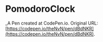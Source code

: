 # PomodoroClock
 _A Pen created at CodePen.io. Original URL: [https://codepen.io/theNvN/pen/dBdNKR](https://codepen.io/theNvN/pen/dBdNKR).

 